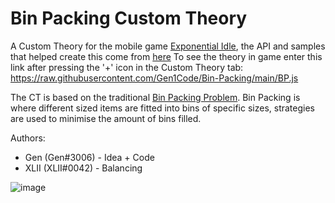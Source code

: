 # Bin Packing Custom Theory

A Custom Theory for the mobile game [Exponential Idle](https://conicgames.github.io/exponentialidle/), the API and samples that helped create this come from [here](https://github.com/conicgames/theory-sdk)
To see the theory in game enter this link after pressing the '+' icon in the Custom Theory tab: https://raw.githubusercontent.com/Gen1Code/Bin-Packing/main/BP.js

The CT is based on the traditional [Bin Packing Problem](https://en.wikipedia.org/wiki/Bin_packing_problem).
Bin Packing is where different sized items are fitted into bins of specific sizes, strategies are used to minimise the amount of bins filled.

Authors: 
- Gen (Gen#3006) - Idea + Code
- XLII (XLII#0042) - Balancing

![image](https://github.com/Gen1Code/Bin-Packing/assets/72555054/63e59769-5427-486d-adda-33c5bcde0a93)
